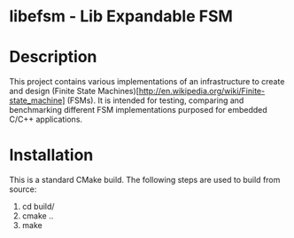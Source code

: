 libefsm -  Lib Expandable FSM
====

Description
==

This project contains various implementations of an infrastructure to create and design (Finite State Machines)[http://en.wikipedia.org/wiki/Finite-state_machine]  (FSMs). It is intended for testing, comparing and benchmarking different FSM implementations purposed for embedded C/C++ applications.


Installation
==

This is a standard CMake build. The following steps are used to build from source:

1. cd build/
2. cmake ..
3. make

